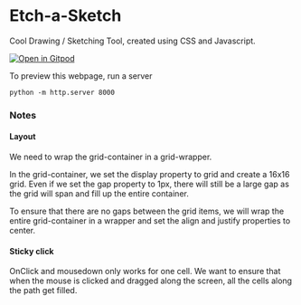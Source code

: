 # Etch-a-Sketch
Cool Drawing / Sketching Tool, created using CSS and Javascript.

[![Open in Gitpod](https://gitpod.io/button/open-in-gitpod.svg)](https://gitpod.io/#github.com/yxuan1996/Etch-a-Sketch)

To preview this webpage, run a server
```
python -m http.server 8000
```

### Notes
#### Layout
We need to wrap the grid-container in a grid-wrapper. 

In the grid-container, we set the display property to grid and create a 16x16 grid. Even if we set the gap property to 1px, there will still be a large gap as the grid will span and fill up the entire container. 

To ensure that there are no gaps between the grid items, we will wrap the entire grid-container in a wrapper and set the align and justify properties to center. 

#### Sticky click
OnClick and mousedown only works for one cell. We want to ensure that when the mouse is clicked and dragged along the screen, all the cells along the path get filled. 
